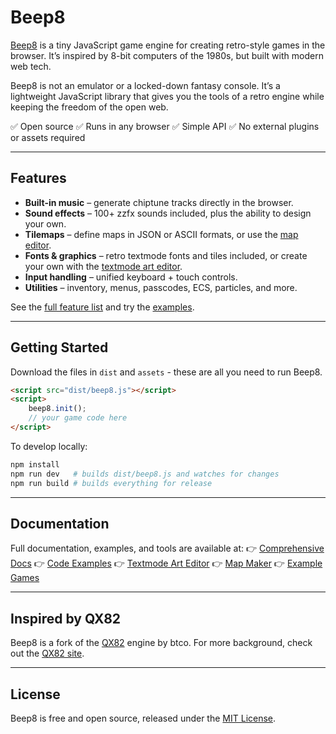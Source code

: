 # Beep8

[Beep8](https://beep8.com/) is a tiny JavaScript game engine for creating retro-style games in the browser.
It’s inspired by 8-bit computers of the 1980s, but built with modern web tech.

Beep8 is not an emulator or a locked-down fantasy console. It’s a lightweight JavaScript library that gives you the tools of a retro engine while keeping the freedom of the open web.

✅ Open source
✅ Runs in any browser
✅ Simple API
✅ No external plugins or assets required

---

## Features

* **Built-in music** – generate chiptune tracks directly in the browser.
* **Sound effects** – 100+ zzfx sounds included, plus the ability to design your own.
* **Tilemaps** – define maps in JSON or ASCII formats, or use the [map editor](https://beep8.com/tools/beep8-map-editor/).
* **Fonts & graphics** – retro textmode fonts and tiles included, or create your own with the [textmode art editor](https://beep8.com/tools/beep8-textmode-editor/).
* **Input handling** – unified keyboard + touch controls.
* **Utilities** – inventory, menus, passcodes, ECS, particles, and more.

See the [full feature list](https://beep8.com/) and try the [examples](https://beep8.com/examples/).

---

## Getting Started

Download the files in `dist` and `assets` - these are all you need to run Beep8.

```html
<script src="dist/beep8.js"></script>
<script>
	beep8.init();
	// your game code here
</script>
```

To develop locally:

```bash
npm install
npm run dev   # builds dist/beep8.js and watches for changes
npm run build # builds everything for release
```

---

## Documentation

Full documentation, examples, and tools are available at:
👉 [Comprehensive Docs](https://beep8.com/docs/)
👉 [Code Examples](https://beep8.com/examples/)
👉 [Textmode Art Editor](https://beep8.com/tools/beep8-textmode-editor/)
👉 [Map Maker](https://beep8.com/tools/beep8-map-editor/)
👉 [Example Games](https://beepmini.com/games/)

---

## Inspired by QX82

Beep8 is a fork of the [QX82](https://github.com/btco/qx82) engine by btco.
For more background, check out the [QX82 site](https://btco.github.io/qx82).

---

## License

Beep8 is free and open source, released under the [MIT License](LICENSE).
